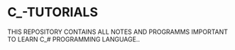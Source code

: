 # C_-TUTORIALS
THIS REPOSITORY CONTAINS ALL NOTES AND PROGRAMMS IMPORTANT TO LEARN C_# PROGRAMMING LANGUAGE..
